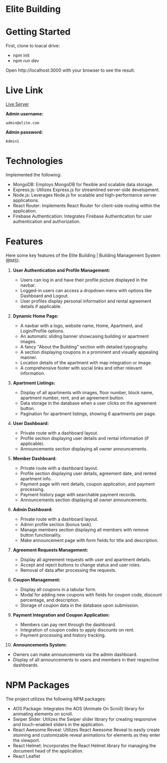# Elite Building

# Getting Started

First, clone to loacal drive:
- npm init
- npm run dev
  
Open http://localhost:3000 with your browser to see the result.  

# Live Link

 [Live Server](https://elite-building.web.app/)

**Admin username:** <pre>`admin@elite.com`</pre>

**Admin password:** <pre>`Admin1`</pre>


# Technologies
Implemented the following:
-  MongoDB: Employs MongoDB for flexible and scalable data storage.
-  Express.js: Utilizes Express.js for streamlined server-side development.
-  Node.js: Leverages Node.js for scalable and high-performance server applications.
-  React Router: Implements React Router for client-side routing within the application.
-  Firebase Authentication: Integrates Firebase Authentication for user authentication and authorization.
  
# Features
Here some key features of the Elite Building | Building Management System (BMS):

1. **User Authentication and Profile Management:**
   - Users can log in and have their profile picture displayed in the navbar.
   - Logged-in users can access a dropdown menu with options like Dashboard and Logout.
   - User profiles display personal information and rental agreement details if applicable.

2. **Dynamic Home Page:**
   - A navbar with a logo, website name, Home, Apartment, and Login/Profile options.
   - An automatic sliding banner showcasing building or apartment images.
   - A fancy "About the Building" section with detailed typography.
   - A section displaying coupons in a prominent and visually appealing manner.
   - Location details of the apartment with map integration or image.
   - A comprehensive footer with social links and other relevant information.

3. **Apartment Listings:**
   - Display of all apartments with images, floor number, block name, apartment number, rent, and an agreement button.
   - Data storage in the database when a user clicks on the agreement button.
   - Pagination for apartment listings, showing 6 apartments per page.

4. **User Dashboard:**
   - Private route with a dashboard layout.
   - Profile section displaying user details and rental information (if applicable).
   - Announcements section displaying all owner announcements.

5. **Member Dashboard:**
   - Private route with a dashboard layout.
   - Profile section displaying user details, agreement date, and rented apartment info.
   - Payment page with rent details, coupon application, and payment processing.
   - Payment history page with searchable payment records.
   - Announcements section displaying all owner announcements.

6. **Admin Dashboard:**
   - Private route with a dashboard layout.
   - Admin profile section (bonus task).
   - Manage members section displaying all members with remove button functionality.
   - Make announcement page with form fields for title and description.

7. **Agreement Requests Management:**
   - Display all agreement requests with user and apartment details.
   - Accept and reject buttons to change status and user roles.
   - Removal of data after processing the requests.

8. **Coupon Management:**
   - Display all coupons in a tabular form.
   - Modal for adding new coupons with fields for coupon code, discount percentage, and description.
   - Storage of coupon data in the database upon submission.

9. **Payment Integration and Coupon Application:**
   - Members can pay rent through the dashboard.
   - Integration of coupon codes to apply discounts on rent.
   - Payment processing and history tracking.

10. **Announcements System:**
   - Owners can make announcements via the admin dashboard.
   - Display of all announcements to users and members in their respective dashboards.

# NPM Packages
The project utilizes the following NPM packages:
-  AOS Package: Integrates the AOS (Animate On Scroll) library for animating elements on scroll.
-  Swiper Slider: Utilizes the Swiper slider library for creating responsive and touch-enabled sliders in the application.
-  React Awesome Reveal: Utilizes React Awesome Reveal to easily create stunning and customizable reveal animations for elements as they enter the viewport.
-  React Helmet: Incorporates the React Helmet library for managing the document head of the application.
-  React Leaflet

